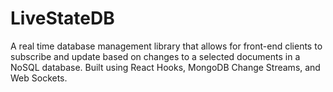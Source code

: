 # LiveStateDB
A real time database management library that allows for front-end clients to subscribe and update based on changes to a selected documents in a NoSQL database. Built using React Hooks, MongoDB Change Streams, and Web Sockets.

